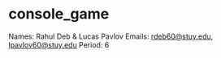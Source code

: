 # console_game

Names: Rahul Deb & Lucas Pavlov
Emails: rdeb60@stuy.edu, lpavlov60@stuy.edu
Period: 6
